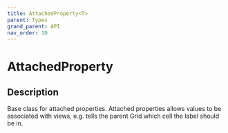 ```yaml
---
title: AttachedProperty<T>
parent: Types
grand_parent: API
nav_order: 10
---
```


# AttachedProperty<T>

## Description

Base class for attached properties. Attached properties allows values to be associated with views, e.g.  tells the parent Grid which cell the label should be in.
